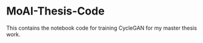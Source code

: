 # MoAI-Thesis-Code

This contains the notebook code for training CycleGAN for my master thesis work. 
